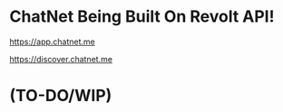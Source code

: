 # ChatNet Being Built On Revolt API!
https://app.chatnet.me

https://discover.chatnet.me

# (TO-DO/WIP)
